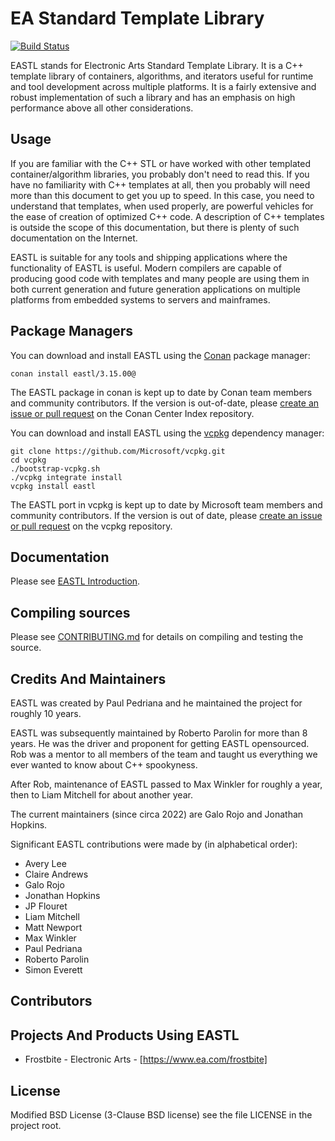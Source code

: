 # EA Standard Template Library

[![Build Status](https://travis-ci.org/electronicarts/EASTL.svg?branch=master)](https://travis-ci.org/electronicarts/EASTL)  

EASTL stands for Electronic Arts Standard Template Library. It is a C++ template library of containers, algorithms, and iterators useful for runtime and tool development across multiple platforms. It is a fairly extensive and robust implementation of such a library and has an emphasis on high performance above all other considerations.


## Usage

If you are familiar with the C++ STL or have worked with other templated container/algorithm libraries, you probably don't need to read this. If you have no familiarity with C++ templates at all, then you probably will need more than this document to get you up to speed. In this case, you need to understand that templates, when used properly, are powerful vehicles for the ease of creation of optimized C++ code. A description of C++ templates is outside the scope of this documentation, but there is plenty of such documentation on the Internet.

EASTL is suitable for any tools and shipping applications where the functionality of EASTL is useful. Modern compilers are capable of producing good code with templates and many people are using them in both current generation and future generation applications on multiple platforms from embedded systems to servers and mainframes.

## Package Managers

You can download and install EASTL using the [Conan](https://github.com/conan-io/conan) package manager:

    conan install eastl/3.15.00@

The EASTL package in conan is kept up to date by Conan team members and community contributors. If the version is out-of-date, please [create an issue or pull request](https://github.com/conan-io/conan-center-index) on the Conan Center Index repository.


You can download and install EASTL using the [vcpkg](https://github.com/Microsoft/vcpkg) dependency manager:

    git clone https://github.com/Microsoft/vcpkg.git
    cd vcpkg
    ./bootstrap-vcpkg.sh
    ./vcpkg integrate install
    vcpkg install eastl

The EASTL port in vcpkg is kept up to date by Microsoft team members and community contributors. If the version is out of date, please [create an issue or pull request](https://github.com/Microsoft/vcpkg) on the vcpkg repository.


## Documentation

Please see [EASTL Introduction](doc/Introduction.md).


## Compiling sources

Please see [CONTRIBUTING.md](CONTRIBUTING.md) for details on compiling and testing the source.

## Credits And Maintainers

EASTL was created by Paul Pedriana and he maintained the project for roughly 10 years.

EASTL was subsequently maintained by Roberto Parolin for more than 8 years.
He was the driver and proponent for getting EASTL opensourced.
Rob was a mentor to all members of the team and taught us everything we ever wanted to know about C++ spookyness.

After Rob, maintenance of EASTL passed to Max Winkler for roughly a year, then to Liam Mitchell for about another year. 

The current maintainers (since circa 2022) are Galo Rojo and Jonathan Hopkins.

Significant EASTL contributions were made by (in alphabetical order):

* Avery Lee
* Claire Andrews
* Galo Rojo
* Jonathan Hopkins
* JP Flouret
* Liam Mitchell
* Matt Newport
* Max Winkler
* Paul Pedriana
* Roberto Parolin
* Simon Everett

## Contributors

## Projects And Products Using EASTL

* Frostbite - Electronic Arts - [https://www.ea.com/frostbite]

## License

Modified BSD License (3-Clause BSD license) see the file LICENSE in the project root.
